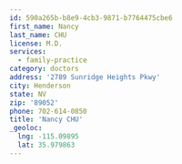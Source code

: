 ```yaml
---
id: 590a265b-b8e9-4cb3-9871-b7764475cbe6
first_name: Nancy
last_name: CHU
license: M.D.
services:
  - family-practice
category: doctors
address: '2789 Sunridge Heights Pkwy'
city: Henderson
state: NV
zip: '89052'
phone: 702-614-0850
title: 'Nancy CHU'
_geoloc:
  lng: -115.09895
  lat: 35.979863
---
```

